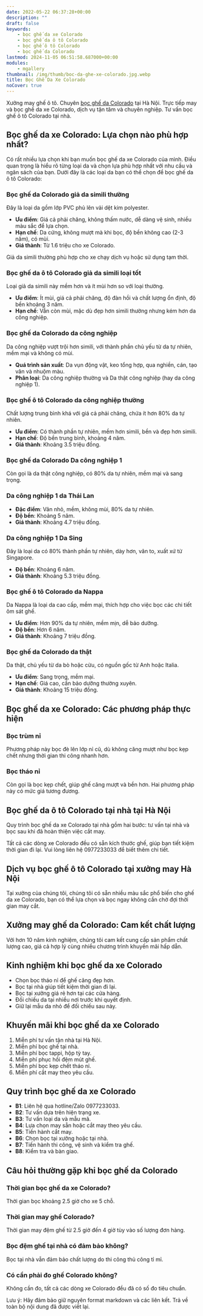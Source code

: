 ```yaml
---
date: 2022-05-22 06:37:28+00:00
description: ""
draft: false
keywords:
    - bọc ghế da xe Colorado
    - bọc ghế da ô tô Colorado
    - bọc ghế ô tô Colorado
    - bọc ghế da Colorado
lastmod: 2024-11-05 06:51:58.687000+00:00
modules:
    - mgallery
thumbnail: /img/thumb/boc-da-ghe-xe-colorado.jpg.webp
title: Bọc Ghế Da Xe Colorado
noCover: true
---
```


Xưởng may ghế ô tô. Chuyên [bọc ghế da Colorado](https://bocgheoto.vn/chvrolet/boc-ghe-da-xe-colorado.html/) tại Hà Nội. Trực tiếp may và bọc ghế da xe Colorado, dịch vụ tận tâm và chuyên nghiệp. Tư vấn bọc ghế ô tô Colorado tại nhà.

## Bọc ghế da xe Colorado: Lựa chọn nào phù hợp nhất?
Có rất nhiều lựa chọn khi bạn muốn bọc ghế da xe Colorado của mình. Điều quan trọng là hiểu rõ từng loại da và chọn lựa phù hợp nhất với nhu cầu và ngân sách của bạn. Dưới đây là các loại da bạn có thể chọn để bọc ghế da ô tô Colorado:

### Bọc ghế da Colorado giả da simili thường
Đây là loại da gồm lớp PVC phủ lên vải dệt kim polyester.

- **Ưu điểm**: Giá cả phải chăng, không thấm nước, dễ dàng vệ sinh, nhiều màu sắc để lựa chọn.
- **Hạn chế**: Da cứng, không mượt mà khi bọc, độ bền không cao (2-3 năm), có mùi.
- **Giá thành**: Từ 1.6 triệu cho xe Colorado.

Giả da simili thường phù hợp cho xe chạy dịch vụ hoặc sử dụng tạm thời.

### Bọc ghế da ô tô Colorado giả da simili loại tốt
Loại giả da simili này mềm hơn và ít mùi hơn so với loại thường.

- **Ưu điểm**: Ít mùi, giá cả phải chăng, độ đàn hồi và chất lượng ổn định, độ bền khoảng 3 năm.
- **Hạn chế**: Vẫn còn mùi, mặc dù đẹp hơn simili thường nhưng kém hơn da công nghiệp.

### Bọc ghế da Colorado da công nghiệp
Da công nghiệp vượt trội hơn simili, với thành phần chủ yếu từ da tự nhiên, mềm mại và không có mùi.

- **Quá trình sản xuất**: Da vụn động vật, keo tổng hợp, qua nghiền, cán, tạo vân và nhuộm màu.
- **Phân loại**: Da công nghiệp thường và Da thật công nghiệp (hay da công nghiệp 1).

### Bọc ghế ô tô Colorado da công nghiệp thường
Chất lượng trung bình khá với giá cả phải chăng, chứa ít hơn 80% da tự nhiên.

- **Ưu điểm**: Có thành phần tự nhiên, mềm hơn simili, bền và đẹp hơn simili.
- **Hạn chế**: Độ bền trung bình, khoảng 4 năm.
- **Giá thành**: Khoảng 3.5 triệu đồng.

### Bọc ghế da Colorado Da công nghiệp 1
Còn gọi là da thật công nghiệp, có 80% da tự nhiên, mềm mại và sang trọng.

### Da công nghiệp 1 da Thái Lan
- **Đặc điểm**: Vân nhỏ, mềm, không mùi, 80% da tự nhiên.
- **Độ bền**: Khoảng 5 năm.
- **Giá thành**: Khoảng 4.7 triệu đồng.

### Da công nghiệp 1 Da Sing
Đây là loại da có 80% thành phần tự nhiên, dày hơn, vân to, xuất xứ từ Singapore.

- **Độ bền**: Khoảng 6 năm.
- **Giá thành**: Khoảng 5.3 triệu đồng.

### Bọc ghế ô tô Colorado da Nappa
Da Nappa là loại da cao cấp, mềm mại, thích hợp cho việc bọc các chi tiết ôm sát ghế.

- **Ưu điểm**: Hơn 90% da tự nhiên, mềm mịn, dễ bảo dưỡng.
- **Độ bền**: Hơn 6 năm.
- **Giá thành**: Khoảng 7 triệu đồng.

### Bọc ghế da Colorado da thật
Da thật, chủ yếu từ da bò hoặc cừu, có nguồn gốc từ Anh hoặc Italia.

- **Ưu điểm**: Sang trọng, mềm mại.
- **Hạn chế**: Giá cao, cần bảo dưỡng thường xuyên.
- **Giá thành**: Khoảng 15 triệu đồng.

## Bọc ghế da xe Colorado: Các phương pháp thực hiện

### Bọc trùm nỉ
Phương pháp này bọc đè lên lớp nỉ cũ, dù không căng mượt như bọc kẹp chết nhưng thời gian thi công nhanh hơn.

### Bọc tháo nỉ
Còn gọi là bọc kẹp chết, giúp ghế căng mượt và bền hơn. Hai phương pháp này có mức giá tương đương.

## Bọc ghế da ô tô Colorado tại nhà tại Hà Nội
Quy trình bọc ghế da xe Colorado tại nhà gồm hai bước: tư vấn tại nhà và bọc sau khi đã hoàn thiện việc cắt may.

Tất cả các dòng xe Colorado đều có sẵn kích thước ghế, giúp bạn tiết kiệm thời gian đi lại. Vui lòng liên hệ 0977233033 để biết thêm chi tiết.

## Dịch vụ bọc ghế ô tô Colorado tại xưởng may Hà Nội
Tại xưởng của chúng tôi, chúng tôi có sẵn nhiều màu sắc phổ biến cho ghế da xe Colorado, bạn có thể lựa chọn và bọc ngay không cần chờ đợi thời gian may cắt.

## Xưởng may ghế da Colorado: Cam kết chất lượng
Với hơn 10 năm kinh nghiệm, chúng tôi cam kết cung cấp sản phẩm chất lượng cao, giá cả hợp lý cùng nhiều chương trình khuyến mãi hấp dẫn.

## Kinh nghiệm khi bọc ghế da xe Colorado
- Chọn bọc tháo nỉ để ghế căng đẹp hơn.
- Bọc tại nhà giúp tiết kiệm thời gian đi lại.
- Bọc tại xưởng giá rẻ hơn tại các cửa hàng.
- Đối chiếu da tại nhiều nơi trước khi quyết định.
- Giữ lại mẫu da nhỏ để đối chiếu sau này.

## Khuyến mãi khi bọc ghế da xe Colorado
1. Miễn phí tư vấn tận nhà tại Hà Nội.
2. Miễn phí bọc ghế tại nhà.
3. Miễn phí bọc tappi, hộp tỳ tay.
4. Miễn phí phục hồi đệm mút ghế.
5. Miễn phí bọc kẹp chết tháo nỉ.
6. Miễn phí cắt may theo yêu cầu.

## Quy trình bọc ghế da xe Colorado
- **B1**: Liên hệ qua hotline/Zalo 0977233033.
- **B2**: Tư vấn dựa trên hiện trạng xe.
- **B3**: Tư vấn loại da và mẫu mã.
- **B4**: Lựa chọn may sẵn hoặc cắt may theo yêu cầu.
- **B5**: Tiến hành cắt may.
- **B6**: Chọn bọc tại xưởng hoặc tại nhà.
- **B7**: Tiến hành thi công, vệ sinh và kiểm tra ghế.
- **B8**: Kiểm tra và bàn giao.

## Câu hỏi thường gặp khi bọc ghế da Colorado

### Thời gian bọc ghế da xe Colorado?
Thời gian bọc khoảng 2.5 giờ cho xe 5 chỗ.

### Thời gian may ghế Colorado?
Thời gian may đệm ghế từ 2.5 giờ đến 4 giờ tùy vào số lượng đơn hàng.

### Bọc đệm ghế tại nhà có đảm bảo không?
Bọc tại nhà vẫn đảm bảo chất lượng do thi công thủ công tỉ mỉ.

### Có cần phải đo ghế Colorado không?
Không cần đo, tất cả các dòng xe Colorado đều đã có số đo tiêu chuẩn.

Lưu ý: Hãy đảm bảo giữ nguyên format markdown và các liên kết. Trả về toàn bộ nội dung đã được viết lại.